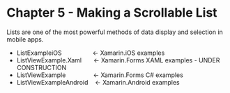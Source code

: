 # Chapter 5 - Making a Scrollable List<br/>
Lists are one of the most powerful methods of data display and selection in mobile apps.


<ul>
<li>ListExampleiOS&nbsp;&nbsp;&nbsp;&nbsp;&nbsp;&nbsp;&nbsp;&nbsp;&nbsp;&nbsp;&nbsp;&nbsp;&nbsp;&nbsp;&nbsp;&nbsp;&nbsp;&nbsp;<- Xamarin.iOS examples</li>
<li>ListViewExample.Xaml &nbsp;&nbsp;&nbsp;&nbsp;&nbsp;&nbsp;<- Xamarin.Forms XAML examples - UNDER CONSTRUCTION</li>
<li>ListViewExample &nbsp;&nbsp;&nbsp;&nbsp;&nbsp;&nbsp;&nbsp;&nbsp;&nbsp;&nbsp;&nbsp;&nbsp;&nbsp;&nbsp;&nbsp;<- Xamarin.Forms C# examples</li>
<li>ListViewExampleAndroid&nbsp;&nbsp;&nbsp;&nbsp;<- Xamarin.Android examples</li>  
</ul>
